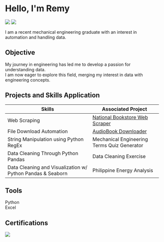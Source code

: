 # Hello, I'm Remy
<a href="https://www.linkedin.com/in/julianmramos/"><img src="https://img.shields.io/badge/-LinkedIn-0072b1?&style=for-the-badge&logo=linkedin&logoColor=white" /></a>
<a href="https://www.datacamp.com/portfolio/julianremyramos"><img src="https://img.shields.io/badge/-DataCamp-03A96F?&style=for-the-badge&logo=datacamp&logoColor=black" /></a>

I am a recent mechanical engineering graduate with an interest in automation and handling data.

## Objective

My journey in engineering has led me to develop a passion for understanding data.  
I am now eager to explore this field, merging my interest in data with engineering concepts.

## Projects and Skills Application

| Skills                                        | Associated Project         |
|-----------------------------------------------|----------------------------|
| Web Scraping | <a href="https://github.com/RemyRoams/NBS-WebScraping">National Bookstore Web Scraper</a>|
| File Download Automation | <a href="https://github.com/RemyRoams/AudioBook-Downloader">AudioBook Downloader</a>|
| String Manipulation using Python RegEx | Mechanical Engineering Terms Quiz Generator|
| Data Cleaning Through Python Pandas | Data Cleaning Exercise|
| Data Cleaning and Visualization w/ Python Pandas & Seaborn | Philippine Energy Analysis|

## Tools
Python  
Excel

## Certifications
<div>
<a href="https://www.udemy.com/certificate/UC-f24c1c97-dd9f-404a-a7fe-461b5c2731d6/"><img src="https://img.shields.io/badge/-Udemy-A435F0?&style=for-the-badge&logo=udemy&logoColor=black" /></a>
</div>
